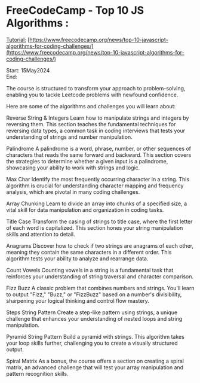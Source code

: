 # FreeCodeCamp - Top 10 JS Algorithms : 
[Tutorial:](https://www.youtube.com/watch?v=ufBbWIyKY2E&ab_channel=freeCodeCamp.org) [https://www.freecodecamp.org/news/top-10-javascript-algorithms-for-coding-challenges/](https://www.freecodecamp.org/news/top-10-javascript-algorithms-for-coding-challenges/)

Start: 15May2024</br>
End:

The course is structured to transform your approach to problem-solving, enabling you to tackle Leetcode problems with newfound confidence.

Here are some of the algorithms and challenges you will learn about:

Reverse String & Integers
Learn how to manipulate strings and integers by reversing them. This section teaches the fundamental techniques for reversing data types, a common task in coding interviews that tests your understanding of strings and number manipulation.

Palindrome
A palindrome is a word, phrase, number, or other sequences of characters that reads the same forward and backward. This section covers the strategies to determine whether a given input is a palindrome, showcasing your ability to work with strings and logic.

Max Char
Identify the most frequently occurring character in a string. This algorithm is crucial for understanding character mapping and frequency analysis, which are pivotal in many coding challenges.

Array Chunking
Learn to divide an array into chunks of a specified size, a vital skill for data manipulation and organization in coding tasks.

Title Case
Transform the casing of strings to title case, where the first letter of each word is capitalized. This section hones your string manipulation skills and attention to detail.

Anagrams
Discover how to check if two strings are anagrams of each other, meaning they contain the same characters in a different order. This algorithm tests your ability to analyze and rearrange data.

Count Vowels
Counting vowels in a string is a fundamental task that reinforces your understanding of string traversal and character comparison.

Fizz Buzz
A classic problem that combines numbers and strings. You'll learn to output "Fizz," "Buzz," or "FizzBuzz" based on a number's divisibility, sharpening your logical thinking and control flow mastery.

Steps String Pattern
Create a step-like pattern using strings, a unique challenge that enhances your understanding of nested loops and string manipulation.

Pyramid String Pattern
Build a pyramid with strings. This algorithm takes your loop skills further, challenging you to create a visually structured output.

Spiral Matrix
As a bonus, the course offers a section on creating a spiral matrix, an advanced challenge that will test your array manipulation and pattern recognition skills.
